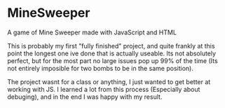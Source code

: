 # MineSweeper
A game of Mine Sweeper made with JavaScript and HTML

This is probably my first "fully finished" project, and quite frankly at this point the longest one ive done that is actually useable. 
Its not absolutely perfect, but for the most part no large issues pop up 99% of the time (Its not entirely imposible for two bombs to be in the same position). 

The project wasnt for a class or anything, I just wanted to get better at working with JS. I learned a lot from this process (Especially about debuging), and in the end I was happy with my result.
